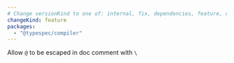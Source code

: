 ```yaml
---
# Change versionKind to one of: internal, fix, dependencies, feature, deprecation, breaking
changeKind: feature
packages:
  - "@typespec/compiler"
---
```


Allow `@` to be escaped in doc comment with `\`

